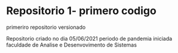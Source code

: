 # Repositorio 1- primero codigo

primeriro repositorio versionado

Repositorio criado no dia 05/06/2021 periodo de pandemia
iniciada faculdade de Analise e Desenvovimento de Sistemas